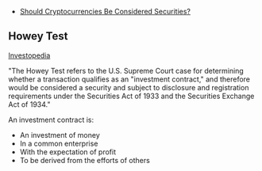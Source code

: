 - [Should Cryptocurrencies Be Considered Securities?](https://sinakian.medium.com/should-cryptocurrencies-be-considered-securities-6ca02ab0e8a6)

## Howey Test

[Investopedia](https://www.investopedia.com/terms/h/howey-test.asp)

"The Howey Test refers to the U.S. Supreme Court case for determining whether a transaction qualifies as an "investment contract," and therefore would be considered a security and subject to disclosure and registration requirements under the Securities Act of 1933 and the Securities Exchange Act of 1934."

An investment contract is:

- An investment of money
- In a common enterprise
- With the expectation of profit
- To be derived from the efforts of others
